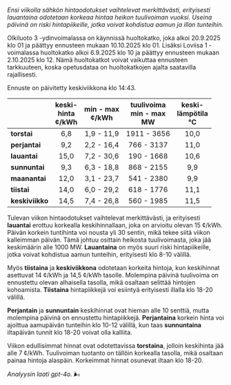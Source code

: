*Ensi viikolla sähkön hintaodotukset vaihtelevat merkittävästi, erityisesti lauantaina odotetaan korkeaa hintaa heikon tuulivoiman vuoksi. Useina päivinä on riski hintapiikeille, jotka voivat kohdistua aamun ja illan tunteihin.*

Olkiluoto 3 -ydinvoimalassa on käynnissä huoltokatko, joka alkoi 20.9.2025 klo 01 ja päättyy ennusteen mukaan 10.10.2025 klo 01. Lisäksi Loviisa 1 -voimalassa huoltokatko alkoi 6.9.2025 klo 10 ja päättyy ennusteen mukaan 2.10.2025 klo 12. Nämä huoltokatkot voivat vaikuttaa ennusteen tarkkuuteen, koska opetusdataa on huoltokatkojen ajalta saatavilla rajallisesti.

Ennuste on päivitetty keskiviikkona klo 14:43.

|              | keski-<br>hinta<br>¢/kWh | min - max<br>¢/kWh | tuulivoima<br>min - max<br>MW | keski-<br>lämpötila<br>°C |
|:-------------|:----------------:|:----------------:|:-------------:|:-------------:|
| **torstai**  | 6,8              | 1,9 - 11,9       | 1911 - 3656   | 10,0          |
| **perjantai**| 9,2              | 2,2 - 16,4       | 766 - 3137    | 11,0          |
| **lauantai** | 15,0             | 7,2 - 30,6       | 190 - 1668    | 10,6          |
| **sunnuntai**| 9,3              | 6,3 - 18,8       | 868 - 2155    | 9,9           |
| **maanantai**| 12,0             | 3,1 - 23,7       | 541 - 2380    | 9,9           |
| **tiistai**  | 14,0             | 6,0 - 29,2       | 618 - 1776    | 11,1          |
| **keskiviikko**| 14,5           | 7,4 - 26,8       | 560 - 1985    | 11,5          |

Tulevan viikon hintaodotukset vaihtelevat merkittävästi, ja erityisesti **lauantai** erottuu korkealla keskihinnallaan, joka on arvioitu olevan 15 ¢/kWh. Päivän korkein tuntihinta voi nousta yli 30 sentin, mikä tekee siitä viikon kalleimman päivän. Tämä johtuu osittain heikosta tuulivoimasta, joka jää keskimäärin alle 1000 MW. **Lauantaina** on myös suuri riski hintapiikeille, jotka voivat kohdistua aamun tunteihin, erityisesti klo 8-10 välillä.

Myös **tiistaina** ja **keskiviikkona** odotetaan korkeita hintoja, kun keskihinnat asettuvat 14 ¢/kWh ja 14,5 ¢/kWh tasolle. Molempina päivinä tuulivoima on ennustettu olevan alhaisella tasolla, mikä osaltaan selittää hintojen kohoamista. **Tiistaina** hintapiikkejä voi esiintyä erityisesti illalla klo 18-20 välillä.

**Perjantain** ja **sunnuntain** keskihinnat ovat hieman alle 10 senttiä, mutta molempina päivinä on ennustettu hintapiikkejä. **Perjantaina** korkein hinta voi ajoittua aamupäivän tunteihin klo 10-12 välillä, kun taas **sunnuntaina** iltapäivän tunnit klo 18-20 voivat olla kalliita.

Viikon edullisimmat hinnat ovat odotettavissa **torstaina**, jolloin keskihinta jää alle 7 ¢/kWh. Tuulivoiman tuotanto on tällöin korkealla tasolla, mikä osaltaan painaa hintoja alaspäin. Korkeimmat hinnat osunevat iltaan klo 18-20.

*Analyysin laati gpt-4o.* 🌬️

